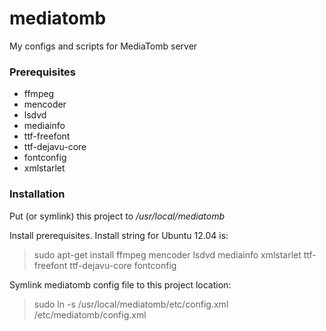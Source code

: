 mediatomb
=========

My configs and scripts for MediaTomb server

### Prerequisites

* ffmpeg
* mencoder
* lsdvd
* mediainfo
* ttf-freefont
* ttf-dejavu-core
* fontconfig
* xmlstarlet

### Installation

Put (or symlink) this project to _/usr/local/mediatomb_

Install prerequisites. Install string for Ubuntu 12.04 is:

> sudo apt-get install ffmpeg mencoder lsdvd mediainfo xmlstarlet ttf-freefont ttf-dejavu-core fontconfig

Symlink mediatomb config file to this project location:

> sudo ln -s /usr/local/mediatomb/etc/config.xml /etc/mediatomb/config.xml

